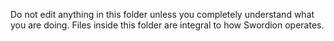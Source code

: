 Do not edit anything in this folder unless you completely understand what you are doing. Files inside this folder are integral to how Swordion operates.